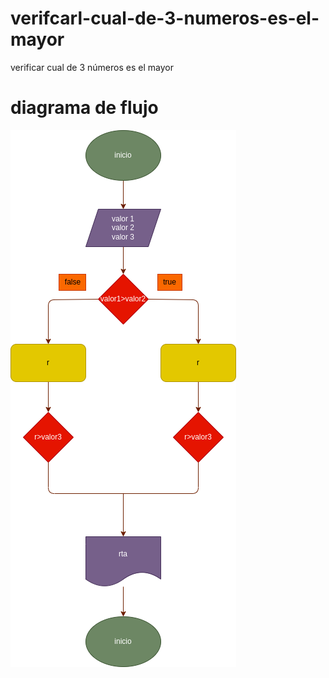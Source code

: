 # verifcarl-cual-de-3-numeros-es-el-mayor

verificar cual de 3 números es el mayor

# diagrama de flujo

![](diagrama.png)
